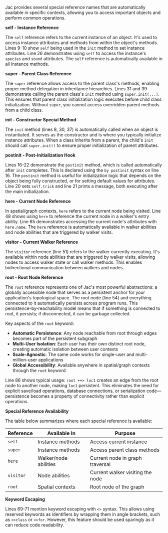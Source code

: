 Jac provides several special reference names that are automatically available in specific contexts, allowing you to access important objects and perform common operations.

**self - Instance Reference**

The `self` reference refers to the current instance of an object. It's used to access instance attributes and methods from within the object's methods. Lines 9-10 show `self` being used in the `init` method to set instance attributes. Line 26 demonstrates using `self` to access the instance's `species` and `sound` attributes. The `self` reference is automatically available in all instance methods.

**super - Parent Class Reference**

The `super` reference allows access to the parent class's methods, enabling proper method delegation in inheritance hierarchies. Lines 31 and 39 demonstrate calling the parent class's `init` method using `super.init(...)`. This ensures that parent class initialization logic executes before child class initialization. Without `super`, you cannot access overridden parent methods from a child class.

**init - Constructor Special Method**

The `init` method (lines 8, 30, 37) is automatically called when an object is instantiated. It serves as the constructor and is where you typically initialize instance attributes. When a class inherits from a parent, the child's `init` should call `super.init()` to ensure proper initialization of parent attributes.

**postinit - Post-Initialization Hook**

Lines 16-22 demonstrate the `postinit` method, which is called automatically after `init` completes. This is declared using the `by postinit` syntax on line 16. The `postinit` method is useful for initialization logic that depends on the object being fully constructed, or for setting default values for attributes. Line 20 sets `self.trick` and line 21 prints a message, both executing after the main initialization.

**here - Current Node Reference**

In spatial/graph contexts, `here` refers to the current node being visited. Line 48 shows using `here` to reference the current node in a walker's entry ability. Line 65 demonstrates accessing the current node's attributes with `here.name`. The `here` reference is automatically available in walker abilities and node abilities that are triggered by walker visits.

**visitor - Current Walker Reference**

The `visitor` reference (line 51) refers to the walker currently executing. It's available within node abilities that are triggered by walker visits, allowing nodes to access walker state or call walker methods. This enables bidirectional communication between walkers and nodes.

**root - Root Node Reference**

The `root` reference represents one of Jac's most powerful abstractions: a globally accessible node that serves as a persistent anchor for your application's topological space. The root node (line 54) and everything connected to it automatically persists across program runs. This persistence-by-reachability model means that if something is connected to root, it persists; if disconnected, it can be garbage collected.

Key aspects of the `root` keyword:
- **Automatic Persistence**: Any node reachable from root through edges becomes part of the persistent subgraph
- **Multi-User Isolation**: Each user has their own distinct root node, creating automatic isolation between user contexts
- **Scale-Agnostic**: The same code works for single-user and multi-million-user applications
- **Global Accessibility**: Available anywhere in spatial/graph contexts through the `root` keyword

Line 86 shows typical usage: `root ++> loc1` creates an edge from the root node to another node, making `loc1` persistent. This eliminates the need for explicit save/load operations, database connections, or serialization code—persistence becomes a property of connectivity rather than explicit operations.

**Special Reference Availability**

The table below summarizes where each special reference is available:

| Reference | Available In | Purpose |
|-----------|-------------|---------|
| `self` | Instance methods | Access current instance |
| `super` | Instance methods | Access parent class methods |
| `here` | Walker/node abilities | Current node in graph traversal |
| `visitor` | Node abilities | Current walker visiting the node |
| `root` | Spatial contexts | Root node of the graph |

**Keyword Escaping**

Lines 69-71 mention keyword escaping with `<>` syntax. This allows using reserved keywords as identifiers by wrapping them in angle brackets, such as `<>class` or `<>for`. However, this feature should be used sparingly as it can reduce code readability.
